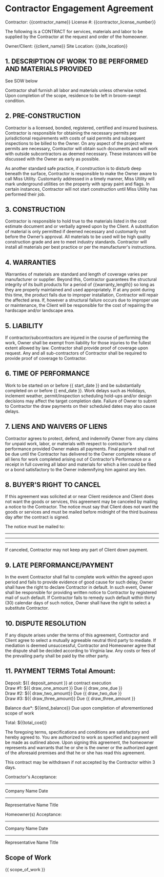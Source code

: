 # Contractor Engagement Agreement

Contractor: {{contractor_name}}
License #: {{contractor_license_number}}

The following is a CONTRACT for services, materials and labor to be supplied by the Contractor at the request and order of the homeowner. 

Owner/Client: {{client_name}}
Site Location: {{site_location}}

## 1. DESCRIPTION OF WORK TO BE PERFORMED AND MATERIALS PROVIDED 
See SOW below

Contractor shall furnish all labor and materials unless otherwise noted.  Upon completion of the scope, residence to be left in broom-swept condition.

## 2. PRE-CONSTRUCTION 
Contractor is a licensed, bonded, registered, certified and insured business. Contractor is responsible for obtaining the necessary permits per jurisdictional requirements with costs of said permits and subsequent inspections to be billed to the Owner. On any aspect of the project where permits are necessary, Contractor will obtain such documents and will work with outside subcontractors as deemed necessary. These instances will be discussed with the Owner as early as possible. 

As another standard safe practice, if construction is to disturb deep beneath the surface, Contractor is responsible to make the Owner aware to call Miss Utility. Customarily addressed in a timely manner, Miss Utility will mark underground utilities on the property with spray paint and flags. In certain instances, Contractor will not start construction until Miss Utility has performed their job. 

## 3. CONSTRUCTION 
Contractor is responsible to hold true to the materials listed in the cost estimate document and or verbally agreed upon by the Client. A substitution of material is only permitted if deemed necessary and customarily not before the Owner’s approval. All materials to be used will be high quality construction grade and are to meet industry standards. Contractor will install all materials per best practice or per the manufacturer's instructions. 

## 4. WARRANTIES 
Warranties of materials are standard and length of coverage varies per manufacturer or supplier. Beyond this, Contractor guarantees the structural integrity of its built products for a period of {{warranty_length}} so long as they are properly maintained and used appropriately. If at any point during this time, the product fails due to improper installation, Contractor will repair the affected area. If, however a structural failure occurs due to improper use or maintenance, the Client will be responsible for the cost of repairing the hardscape and/or landscape area. 

## 5. LIABILITY 
If contractor/subcontractors are injured in the course of performing the work, Owner shall be exempt from liability for those injuries to the fullest extent allowed by law. Contractor shall provide proof of coverage upon request. Any and all sub-contractors of Contractor shall be required to provide proof of coverage to Contractor. 

## 6. TIME OF PERFORMANCE
Work to be started on or before {{ start_date }} and be substantially completed on or before {{ end_date }}.  Work delays such as Holidays, inclement weather, permit/inspection scheduling hold-ups and/or design decisions may affect the target completion date. Failure of Owner to submit to Contractor the draw payments on their scheduled dates may also cause delays. 

## 7. LIENS AND WAIVERS OF LIENS 
Contractor agrees to protect, defend, and indemnify Owner from any claims for unpaid work, labor, or materials with respect to contractor’s performance provided Owner makes all payments. Final payment shall not be due until the Contractor has delivered to the Owner complete release of all liens for work completed arising out of Contractor’s Performance or a receipt in full covering all labor and materials for which a lien could be filed or a bond satisfactory to the Owner indemnifying him against any lien. 

## 8. BUYER'S RIGHT TO CANCEL 
If this agreement was solicited at or near Client residence and Client does not want the goods or services, this agreement may be canceled by mailing a notice to the Contractor. The notice must say that Client does not want the goods or services and must be mailed before midnight of the third business day after the contract is signed. 

The notice must be mailed to: 
_____________________________________
_____________________________________
_____________________________________
If canceled, Contractor may not keep any part of Client down payment. 

## 9. LATE PERFORMANCE/PAYMENT 
In the event Contractor shall fail to complete work within the agreed upon period and fails to provide evidence of good cause for such delay, Owner shall have the right to declare Contractor in default. In such event, Owner shall be responsible for providing written notice to Contractor by registered mail of such default. If Contractor fails to remedy such default within thirty (30) calendar days of such notice, Owner shall have the right to select a substitute Contractor.

## 10. DISPUTE RESOLUTION 
If any dispute arises under the terms of this agreement, Contractor and Client agree to select a mutually agreeable neutral third party to mediate. If mediation is deemed unsuccessful, Contractor and Homeowner agree that the dispute shall be decided according to Virginia law. Any costs or fees of the prevailing party shall be paid by the other party. 

## 11. PAYMENT TERMS Total Amount:  
Deposit: 		${{ deposit_amount }} at contract execution  
Draw #1: 		${{ draw_one_amount }} Due {{ draw_one_due }}  
Draw #2: 		${{ draw_two_amount}} Due {{ draw_two_due }}  
Draw #3: 		${{ draw_three_amount}} Due {{ draw_three_amount }}  

Balance due*: 	${{end_balance}} Due upon completion of aforementioned scope of work

Total:			${{total_cost}}

The foregoing terms, specifications and conditions are satisfactory and hereby agreed to. You are authorized to work as specified and payment will be made as outlined above. Upon signing this agreement, the homeowner represents and warrants that he or she is the owner or the authorized agent of the aforesaid premises and that he or she has read this agreement. 

This contract may be withdrawn if not accepted by the Contractor within 3 days. 

Contractor's Acceptance: 



_________________________________		___________________________
Company Name						            Date



_________________________________		___________________________
Representative Name					        Title


Homeowner(s) Acceptance:



_________________________________		___________________________
Company Name						            Date



_________________________________		___________________________
Representative Name					        Title

## Scope of Work

{{ scope_of_work }}
